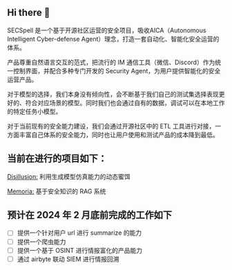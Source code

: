 ## Hi there 👋

SECSpell 是一个基于开源社区运营的安全项目，吸收AICA（Autonomous Intelligent Cyber-defense Agent）理念，打造一套自动化、智能化安全运营的体系。

产品尊重自然语言交互的范式，把流行的 IM 通信工具（微信、Discord）作为统一控制界面，并配合多种专门开发的 Security Agent，为用户提供智能化的安全运营产品。

对于模型的选择，我们本身没有倾向性，会不断基于我们自己的测试集选择表现更好的、符合对应场景的模型。同时我们也会通过自有的数据，调试可以在本地工作的特定任务小模型。

对于当前现有的安全能力建设，我们会通过开源社区中的 ETL 工具进行对接，一方面丰富自己体系的安全能力，同时也让用户使用和测试产品的成本降到最低。

## 当前在进行的项目如下：

[Disillusion:]( https://github.com/SECSpell/Disillusion) 利用生成模型仿真能力的动态蜜饵

[Memoria:](https://mp.weixin.qq.com/s/ZDmqpIB5SA5oF3yhl7Zybw) 基于安全知识的 RAG  系统

## 预计在 2024 年 2 月底前完成的工作如下

- [ ] 提供一个针对用户 url 进行 summarize 的能力
- [ ] 提供一个爬虫能力
- [ ] 提供一个基于 OSINT 进行情报富化的产品能力
- [ ] 通过 airbyte 联动 SIEM 进行情报回溯
